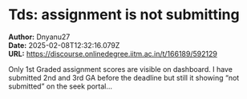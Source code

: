 # Tds: assignment is not submitting

**Author:** Dnyanu27  
**Date:** 2025-02-08T12:32:16.079Z  
**URL:** https://discourse.onlinedegree.iitm.ac.in/t/166189/592129

Only 1st Graded assignment scores are visible on dashboard.  I have submitted 2nd and 3rd GA before the deadline but still it showing “not submitted” on the seek portal…
